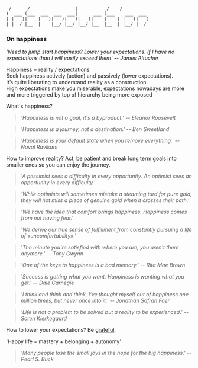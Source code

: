 
                                                      
	 /      /                 |           /    /          
	(  ___ (___  ___  ___  ___|      ___ (___    ___  ___ 
	| |   )|    |   )|   )|   )|   )|    |    | |   )|   )
	| |  / |__  |    |__/ |__/ |__/ |__  |__  | |__/ |  / 
		

### On happiness

*'Need to jump start happiness? Lower your expectations. If I have no expectations than I will easily exceed them' -- James Altucher*

Happiness = reality / expectations    
Seek happiness actively (action) and passively (lower expectations).  
It’s quite liberating to understand reality as a construction.  
High expectations make you miserable, expectations nowadays are more and more triggered by top of hierarchy being more exposed

What's happiness?

> *'Happiness is not a goal, it's a byproduct.' -- Eleanor Roosevelt*

> *'Happiness is a journey, not a destination.' -- Ben Sweetland*

> *'Happiness is your default state when you remove everything.' -- Naval Ravikant*

How to improve reality? Act, be patient and break long term goals into smaller ones so you can enjoy the journey.

> *'A pessimist sees a difficulty in every opportunity. An optimist sees an opportunity in every difficulty.'*

> *'While optimists will sometimes mistake a steaming turd for pure gold, they will not miss a piece of genuine gold when it crosses their path.'*

> *'We have the idea that comfort brings happiness. Happiness comes from not having fear.'*

> *'We derive our true sense of fulfillment from constantly pursuing a life of «uncomfortability».'*

> *'The minute you're satisfied with where you are, you aren't there anymore.' -- Tony Gwynn*

> *'One of the keys to happiness is a bad memory.' -- Rita Mae Brown*

> *'Success is getting what you want. Happiness is wanting what you get.' -- Dale Carnegie*

> *'I think and think and think, I‘ve thought myself out of happiness one million times, but never once into it.' -- Jonathan Safran Foer*

> *'Life is not a problem to be solved but a reality to be experienced.' -- Soren Kierkegaard*

How to lower your expectations? Be [grateful]().

'Happy life = mastery + belonging + autonomy'

> *'Many people lose the small joys in the hope for the big happiness.' -- Pearl S. Buck*

<!--
> *'Action may not always bring happiness, but there is no happiness without action.' -- Benjamin Disraeli, former British Prime Minister*

- Anchor yourself -- remember who you are, the things you are good at, even when completely different thing. authentic self is a state
- Encourage people to think in terms of probabilities. You cant guarantee good outcome, you can is maximise the chances
- Focus on internal fulfillment not external success
- Happiness and well-being are also outside of the comfort zone. You have to travel into your discomfort to find the silver linings hidden. The mystery. Happiness is outside of my comfort zone. Every day. temos q estar sempre nos limites para sermos felizes.
- Happiness comes from autonomy not money.
- Happiness is about absense of desire! and embrace the presence on the present time.
- Love, sucess and happiness are a byproduct
- Persistence + Love = Abundance
- Regrets of the dying: Don't ignore your dreams; don't work too much; say what you think; cultivate friendships; be happy.
- True happiness, at its core, is simply about creating a life where your positive experiences and emotions outweigh the bad ones. You need to understand that you aren’t supposed to be happy all the time. You need the negative emotions and difficult times to help you appreciate it when things are great. Happiness isn’t something that you achieve. It’s not a goal to be had. It’s a state that you have access to every second of every day. Happiness is a choice.
- In the absence of such an outlet, masculine energy collapses. Men lose their sense of drive, purpose, and self-respect, and their standards, hardihood, and discipline atrophy. A slide into restlessness, vice, malaise, and outright depression is often the result.
- I’m a straight capitalist-meritocratist, entirely driven by gratitude.

> *'When I let go of what I am, I become what I might be. When I let go of what I have, I receive what I need.'*
> *'What the superior man seeks is in himself; what the small man seeks is in others.' -- Confucius*
{{fazer links para quase todo o livro, se e introducao devia estar relacionado com o resto}}
Life is not something that “has' meaning -- it’s something we give meaning to. You don’t “end up' with a meaningful life, you create it.
-->